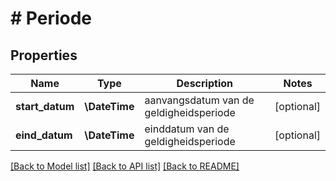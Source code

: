 # # Periode

## Properties

Name | Type | Description | Notes
------------ | ------------- | ------------- | -------------
**start_datum** | **\DateTime** | aanvangsdatum van de geldigheidsperiode | [optional]
**eind_datum** | **\DateTime** | einddatum van de geldigheidsperiode | [optional]

[[Back to Model list]](../../README.md#models) [[Back to API list]](../../README.md#endpoints) [[Back to README]](../../README.md)
